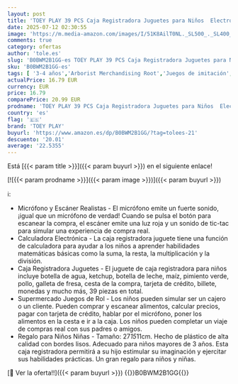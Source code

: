 ```yaml
---
layout: post
title: 'TOEY PLAY 39 PCS Caja Registradora Juguetes para Niños  Electrónica Registradora con Escáner  Micrófono  Calculadora  Comida Juguetes  Tienda Supermercado Regalo para Niñas Niños 3 4 5 Años'
date: 2025-07-12 02:30:55
image: 'https://m.media-amazon.com/images/I/51K8AilT0NL._SL500_._SL400_.jpg'
comments: true
category: ofertas
author: 'tole.es'
slug: 'B0BWM2B1GG-es TOEY PLAY 39 PCS Caja Registradora Juguetes para Niños...'
sku: 'B0BWM2B1GG-es'
tags: [ '3-4 años','Arborist Merchandising Root','Juegos de imitación','Juguetes','Juguetes y juegos','Self Service','Special Features Stores','Tiendas de juguete y accesorios','b6d17eda-2c26-45ed-a098-453a9f96e839_0','b6d17eda-2c26-45ed-a098-453a9f96e839_1801','calculadora','toey play','🇪🇸', ]
actualPrice: 16.79 EUR
currency: EUR
price: 16.79
comparePrice: 20.99 EUR
prodname: 'TOEY PLAY 39 PCS Caja Registradora Juguetes para Niños  Electrónica Registradora con Escáner  Micrófono  Calculadora  Comida Juguetes  Tienda Supermercado Regalo para Niñas Niños 3 4 5 Años'
country: 'es'
flag: '🇪🇸'
brand: 'TOEY PLAY'
buyurl: 'https://www.amazon.es/dp/B0BWM2B1GG/?tag=tolees-21'
descuento: '20.01'
average: '22.5355'
---
```


Está [{{< param title >}}]({{< param buyurl >}}) en el siguiente enlace!

[![{{< param prodname >}}]({{< param image >}})]({{< param buyurl >}})

ℹ️:

- Micrófono y Escáner Realistas - El micrófono emite un fuerte sonido, ¡igual que un micrófono de verdad! Cuando se pulsa el botón para escanear la compra, el escáner emite una luz roja y un sonido de tic-tac para simular una experiencia de compra real.
- Calculadora Electrónica - La caja registradora juguete tiene una función de calculadora para ayudar a los niños a aprender habilidades matemáticas básicas como la suma, la resta, la multiplicación y la división.
- Caja Registradora Juguetes - El juguete de caja registradora para niños incluye botella de agua, ketchup, botella de leche, maíz, pimiento verde, pollo, galleta de fresa, cesta de la compra, tarjeta de crédito, billete, monedas y mucho más, 39 piezas en total.
- Supermercado Juegos de Rol - Los niños pueden simular ser un cajero o un cliente. Pueden comprar y escanear alimentos, calcular precios, pagar con tarjeta de crédito, hablar por el micrófono, poner los alimentos en la cesta e ir a la caja. Los niños pueden completar un viaje de compras real con sus padres o amigos.
- Regalo para Niños Niñas - Tamaño: 27*15*11cm. Hecho de plástico de alta calidad con bordes lisos. Adecuado para niños mayores de 3 años. Esta caja registradora permitirá a su hijo estimular su imaginación y ejercitar sus habilidades prácticas. Un gran regalo para niños y niñas.

[🛒 Ver la oferta!!]({{< param buyurl >}})
{{<world>}}B0BWM2B1GG{{</world>}}
